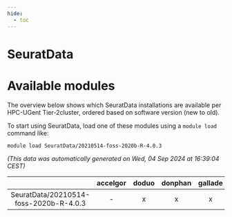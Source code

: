 ```yaml
---
hide:
  - toc
---
```


SeuratData
==========

# Available modules


The overview below shows which SeuratData installations are available per HPC-UGent Tier-2cluster, ordered based on software version (new to old).

To start using SeuratData, load one of these modules using a `module load` command like:

```shell
module load SeuratData/20210514-foss-2020b-R-4.0.3
```

*(This data was automatically generated on Wed, 04 Sep 2024 at 16:39:04 CEST)*  

| |accelgor|doduo|donphan|gallade|joltik|shinx|skitty|
| :---: | :---: | :---: | :---: | :---: | :---: | :---: | :---: |
|SeuratData/20210514-foss-2020b-R-4.0.3|-|x|x|x|x|-|x|

